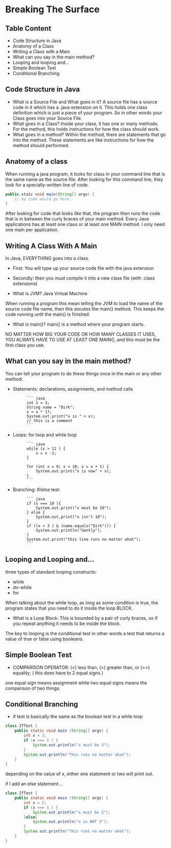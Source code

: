 # Breaking The Surface

## Table Content
- Code Structure in Java
- Anatomy of a Class
- Writing a Class with a Main
- What can you say in the main method? 
- Looping and looping and...
- Simple Boolean Test
- Conditional Branching 

## Code Structure in Java
- What is a Source File and What goes in it?
A source file has a source code in it which has a .java extension on it. This holds one class definition which is just a piece of your program. So in other words your Class goes into your Source File. 
- What goes in a Class? 
Inside your class, it has one or many methods. For the method, this holds instructions for how the class should work. 
- What goes in a method?
Within the method, there are statements that go into the method. These statements are like instructions for how the method should performed. 

## Anatomy of a class
When running a java program, it looks for class in your command line that is the same name as the source file. After looking for this command line, they look for a specially-written line of code.
 ``` java
public staic void main(String[] args) {
     // my code would go here. 
}
```
After looking for code that looks like that, the program then runs the code that is in between the curly braces of your main method. Every Java applications has at least one class or at least one MAIN method. I only need one main per application. 

## Writing A Class With A Main 
In Java, EVERYTHING goes into a class. 
- First:
    You will type up your source code file with the java extension 
- Secondly: 
    then you must compile it into a new class file (with .class extensions) 

- What is JVM?
    Java Virtual Machine

When running a program this mean telling the JVM to load the name of the source code file name, then this excutes the main() method. This keeps the code running until the main() is finished. 

- What is main()? 
    main() is a method where your program starts. 

NO MATTER HOW BIG YOUR CODE OR HOW MANY CLASSES IT USES, YOU ALWAYS HAVE TO USE AT LEAST ONE MAIN(), and this must be the first class you use.

## What can you say in the main method? 
You can tell your program to do these things once in the main or any other method:
- Statements:
        declarations, assignments, and method calls

            ``` java 
            int x = 3;
            String name = "Dirk";
            x = x * 17;
            System.out.print("x is " + x);
            // this is a comment
            ```

- Loops:
        for loop and while loop

            ``` java 
            while (x > 12 ) {
                x = x -1; 
            }

            for (int x = 0; x < 10; x = x + 1) {
                System.out.print("x is now" + x);
            }
            ```

- Branching:
        If/else test:

            ``` java 
            if (x === 10 ){
                System.out.print("x must be 10");
            } else {
                System.out.print("x isn't 10");
            }
            if ((x < 3 ) & (name.equals("Dirk"))) {
                System.out.println("Gently");
            }
            System.out.print("this line runs no matter what");
            ```

## Looping and Looping and...
three types of standard looping constructs:
- while
- do-while
- for 

When talking about the while loop, as long as some condition is true, the program states that you need to do it inside the loop BLOCK.

- What is a Loop Block:
This is bounded by a pair of curly braces, so if you repeat anything it needs to be inside the block.

The key to looping is the conditional test in other words a test that returns a value of true or false using booleans.
## Simple Boolean Test
- COMPARISON OPERATOR: 
    (<) less than, (>) greater than, or (==) equality; ( this does have to 2 equal signs )
  
one equal sign means assignment while two equal signs means the comparison of two things. 

## Conditional Branching
- if test is basically the same as the boolean test in a while loop
``` java 
class IfTest {
    public static void main (String[] args) {
        int x = 3;
        if (x === 3 ) {
            System.out.println("x must be 3");
        }
        System.out.println("This runs no matter what");
    }
} 
```
depending on the value of x, either one statement or two will print out. 

if I add an else statement...
```java
class IfTest {
    public static void main (String[] args) {
        int x = 2;
        if (x === 3 ) {
            System.out.println("x must be 3");
        }else{
            System.out.println("x is NOT 3");
        }
        System.out.println("This runs no matter what");
    }
} 
```